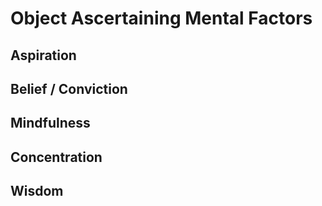 # Object Ascertaining Mental Factors

## Aspiration

## Belief / Conviction

## Mindfulness

## Concentration

## Wisdom
